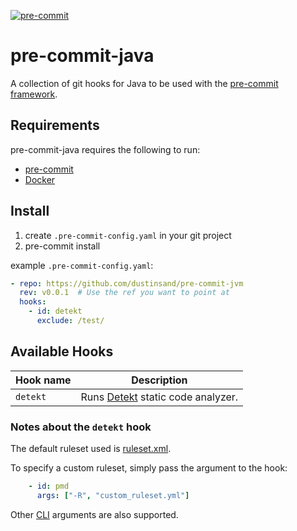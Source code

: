 [![pre-commit](https://img.shields.io/badge/pre--commit-enabled-brightgreen?logo=pre-commit&logoColor=white)](https://github.com/dustinsand/pre-commit-jvm)

pre-commit-java
===============

A collection of git hooks for Java to be used with the [pre-commit framework](http://pre-commit.com).

## Requirements

pre-commit-java requires the following to run:

  * [pre-commit](http://pre-commit.com)
  * [Docker](https://www.docker.com)

## Install

1. create `.pre-commit-config.yaml` in your git project
2. pre-commit install

example `.pre-commit-config.yaml`:

```yaml
- repo: https://github.com/dustinsand/pre-commit-jvm
  rev: v0.0.1  # Use the ref you want to point at
  hooks:
    - id: detekt
      exclude: /test/
```

## Available Hooks

| Hook name       | Description                                                                                        |
| --------------- | -------------------------------------------------------------------------------------------------- |
| `detekt`           | Runs [Detekt](https://detekt.github.io/detekt/) static code analyzer.                                        |

### Notes about the `detekt` hook

The default ruleset used is [ruleset.xml](https://github.com/dustinsand/pre-commit-jvm/detekt-config.yml).

To specify a custom ruleset, simply pass the argument to the hook:

```yaml
    - id: pmd
      args: ["-R", "custom_ruleset.yml"]
```

Other [CLI](https://arturbosch.github.io/detekt/cli.html) arguments are also supported.
